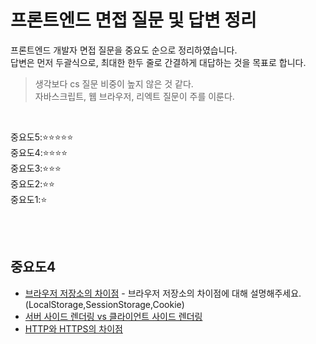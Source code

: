 # 프론트엔드 면접 질문 및 답변 정리
프론트엔드 개발자 면접 질문을 중요도 순으로 정리하였습니다.  
답변은 먼저 두괄식으로, 최대한 한두 줄로 간결하게 대답하는 것을 목표로 합니다.

> 생각보다 cs 질문 비중이 높지 않은 것 같다.  
> 자바스크립트, 웹 브라우저, 리엑트 질문이 주를 이룬다.

<br>

중요도5::star::star::star::star::star:  
중요도4::star::star::star::star:  
중요도3::star::star::star:  
중요도2::star::star:  
중요도1::star:  

<br><br>

## 중요도4
- [브라우저 저장소의 차이점](https://github.com/swywssaid/TIL/blob/main/interview/browser/storage.md) - 브라우저 저장소의 차이점에 대해 설명해주세요.(LocalStorage,SessionStorage,Cookie)  
- [서버 사이드 렌더링 vs 클라이언트 사이드 렌더링](https://github.com/swywssaid/TIL/blob/main/interview/browser/CSR-SSR.md)
- [HTTP와 HTTPS의 차이점](https://github.com/swywssaid/TIL/blob/main/interview/network/http-https.md)
